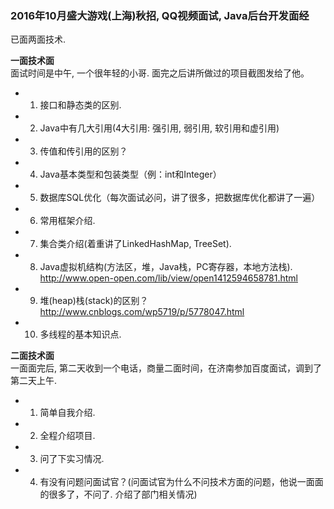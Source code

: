 ### 2016年10月盛大游戏(上海)秋招, QQ视频面试, Java后台开发面经 ###
 已面两面技术.

<Strong>一面技术面</Strong>    
  面试时间是中午, 一个很年轻的小哥. 面完之后讲所做过的项目截图发给了他。
* 1. 接口和静态类的区别.
* 2. Java中有几大引用(4大引用: 强引用, 弱引用, 软引用和虚引用)
* 3. 传值和传引用的区别？
* 4. Java基本类型和包装类型（例：int和Integer）
* 5. 数据库SQL优化（每次面试必问，讲了很多，把数据库优化都讲了一遍）
* 6. 常用框架介绍.
* 7. 集合类介绍(着重讲了LinkedHashMap, TreeSet).
* 8. Java虚拟机结构(方法区，堆，Java栈，PC寄存器，本地方法栈).  <http://www.open-open.com/lib/view/open1412594658781.html> 
* 9. 堆(heap)栈(stack)的区别？ <http://www.cnblogs.com/wp5719/p/5778047.html> 
* 10. 多线程的基本知识点. 

<Strong>二面技术面</Strong>    
  一面面完后, 第二天收到一个电话，商量二面时间，在济南参加百度面试，调到了第二天上午.
* 1. 简单自我介绍.
* 2. 全程介绍项目.
* 3. 问了下实习情况.
* 4. 有没有问题问面试官？(问面试官为什么不问技术方面的问题，他说一面面的很多了，不问了. 介绍了部门相关情况)
